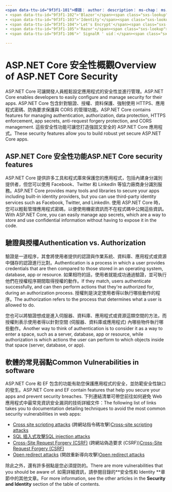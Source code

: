 ```yaml
---
<span data-ttu-id="9f3f1-101">標題： author： description： ms-chap： ms. custom： ms. date： no-loc：</span><span class="sxs-lookup"><span data-stu-id="9f3f1-101">title: author: description: ms.author: ms.custom: ms.date: no-loc:</span></span>
- <span data-ttu-id="9f3f1-102">'Blazor'</span><span class="sxs-lookup"><span data-stu-id="9f3f1-102">'Blazor'</span></span>
- <span data-ttu-id="9f3f1-103">'Identity'</span><span class="sxs-lookup"><span data-stu-id="9f3f1-103">'Identity'</span></span>
- <span data-ttu-id="9f3f1-104">'Let's Encrypt'</span><span class="sxs-lookup"><span data-stu-id="9f3f1-104">'Let's Encrypt'</span></span>
- <span data-ttu-id="9f3f1-105">'Razor'</span><span class="sxs-lookup"><span data-stu-id="9f3f1-105">'Razor'</span></span>
- <span data-ttu-id="9f3f1-106">' SignalR ' uid：</span><span class="sxs-lookup"><span data-stu-id="9f3f1-106">'SignalR' uid:</span></span> 

---
```

# <a name="overview-of-aspnet-core-security"></a><span data-ttu-id="9f3f1-107">ASP.NET Core 安全性概觀</span><span class="sxs-lookup"><span data-stu-id="9f3f1-107">Overview of ASP.NET Core Security</span></span>

<span data-ttu-id="9f3f1-108">ASP.NET Core 可讓開發人員輕鬆設定應用程式的安全性並進行管理。</span><span class="sxs-lookup"><span data-stu-id="9f3f1-108">ASP.NET Core enables developers to easily configure and manage security for their apps.</span></span> <span data-ttu-id="9f3f1-109">ASP.NET Core 包含針對驗證、授權、資料保護、強制使用 HTTPS、應用程式密碼、防偽要求保護與 CORS 的管理功能。</span><span class="sxs-lookup"><span data-stu-id="9f3f1-109">ASP.NET Core contains features for managing authentication, authorization, data protection, HTTPS enforcement, app secrets, anti-request forgery protection, and CORS management.</span></span> <span data-ttu-id="9f3f1-110">這些安全性功能可讓您打造強固又安全的 ASP.NET Core 應用程式。</span><span class="sxs-lookup"><span data-stu-id="9f3f1-110">These security features allow you to build robust yet secure ASP.NET Core apps.</span></span>

## <a name="aspnet-core-security-features"></a><span data-ttu-id="9f3f1-111">ASP.NET Core 安全性功能</span><span class="sxs-lookup"><span data-stu-id="9f3f1-111">ASP.NET Core security features</span></span>

<span data-ttu-id="9f3f1-112">ASP.NET Core 提供許多工具和程式庫來保護您的應用程式，包括內建身分識別提供者，但您可以使用 Facebook、Twitter 和 LinkedIn 等協力廠商身分識別服務。</span><span class="sxs-lookup"><span data-stu-id="9f3f1-112">ASP.NET Core provides many tools and libraries to secure your apps including built-in identity providers, but you can use third-party identity services such as Facebook, Twitter, and LinkedIn.</span></span> <span data-ttu-id="9f3f1-113">使用 ASP.NET Core 時，您可以輕鬆管理應用程式密碼，以便使用機密資訊而不在程式碼中公開這些資訊。</span><span class="sxs-lookup"><span data-stu-id="9f3f1-113">With ASP.NET Core, you can easily manage app secrets, which are a way to store and use confidential information without having to expose it in the code.</span></span>

## <a name="authentication-vs-authorization"></a><span data-ttu-id="9f3f1-114">驗證與授權</span><span class="sxs-lookup"><span data-stu-id="9f3f1-114">Authentication vs. Authorization</span></span>

<span data-ttu-id="9f3f1-115">驗證是一道程序，其會將使用者提供的認證與作業系統、資料庫、應用程式或資源中儲存的認證進行比對。</span><span class="sxs-lookup"><span data-stu-id="9f3f1-115">Authentication is a process in which a user provides credentials that are then compared to those stored in an operating system, database, app or resource.</span></span> <span data-ttu-id="9f3f1-116">如果相符的話，使用者就能成功通過驗證，並可執行他們在授權程序期間取得授權的動作。</span><span class="sxs-lookup"><span data-stu-id="9f3f1-116">If they match, users authenticate successfully, and can then perform actions that they're authorized for, during an authorization process.</span></span> <span data-ttu-id="9f3f1-117">授權則是決定使用者得以執行哪些動作的程序。</span><span class="sxs-lookup"><span data-stu-id="9f3f1-117">The authorization refers to the process that determines what a user is allowed to do.</span></span>

<span data-ttu-id="9f3f1-118">您也可以將驗證想成是進入伺服器、資料庫、應用程式或資源這類空間的方法，而授權則表示使用者得以針對空間 (伺服器、資料庫或應用程式) 內哪些物件執行哪些動作。</span><span class="sxs-lookup"><span data-stu-id="9f3f1-118">Another way to think of authentication is to consider it as a way to enter a space, such as a server, database, app or resource, while authorization is which actions the user can perform to which objects inside that space (server, database, or app).</span></span>

## <a name="common-vulnerabilities-in-software"></a><span data-ttu-id="9f3f1-119">軟體的常見弱點</span><span class="sxs-lookup"><span data-stu-id="9f3f1-119">Common Vulnerabilities in software</span></span>

<span data-ttu-id="9f3f1-120">ASP.NET Core 和 EF 包含的功能有助您保護應用程式的安全，並防範安全性缺口的發生。</span><span class="sxs-lookup"><span data-stu-id="9f3f1-120">ASP.NET Core and EF contain features that help you secure your apps and prevent security breaches.</span></span> <span data-ttu-id="9f3f1-121">下列連結清單可帶您前往如何避免 Web 應用程式中最常見資訊安全漏洞的技術詳細文件：</span><span class="sxs-lookup"><span data-stu-id="9f3f1-121">The following list of links takes you to documentation detailing techniques to avoid the most common security vulnerabilities in web apps:</span></span>

* <span data-ttu-id="9f3f1-122">[Cross site scripting attacks](xref:security/cross-site-scripting) (跨網站指令碼攻擊)</span><span class="sxs-lookup"><span data-stu-id="9f3f1-122">[Cross-site scripting attacks](xref:security/cross-site-scripting)</span></span>
* [<span data-ttu-id="9f3f1-123">SQL 插入式攻擊</span><span class="sxs-lookup"><span data-stu-id="9f3f1-123">SQL injection attacks</span></span>](/ef/core/querying/raw-sql)
* <span data-ttu-id="9f3f1-124">[Cross-Site Request Forgery (CSRF)](xref:security/anti-request-forgery) (跨網站偽造要求 (CSRF))</span><span class="sxs-lookup"><span data-stu-id="9f3f1-124">[Cross-Site Request Forgery (CSRF)](xref:security/anti-request-forgery)</span></span>
* <span data-ttu-id="9f3f1-125">[Open redirect attacks](xref:security/preventing-open-redirects) (開啟重新導向攻擊)</span><span class="sxs-lookup"><span data-stu-id="9f3f1-125">[Open redirect attacks](xref:security/preventing-open-redirects)</span></span>

<span data-ttu-id="9f3f1-126">除此之外，還有許多弱點是您必須提防的。</span><span class="sxs-lookup"><span data-stu-id="9f3f1-126">There are more vulnerabilities that you should be aware of.</span></span> <span data-ttu-id="9f3f1-127">如需詳細資訊，請參閱目錄的\*\*安全性和 Identity \*\*章節中的其他文章。</span><span class="sxs-lookup"><span data-stu-id="9f3f1-127">For more information, see the other articles in the **Security and Identity** section of the table of contents.</span></span>
